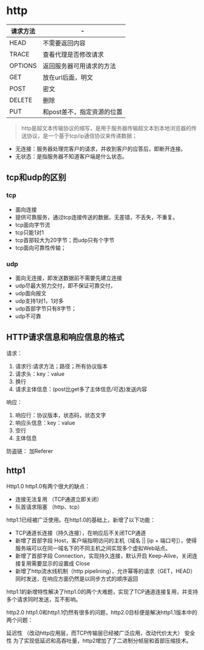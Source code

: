 # http

|请求方法|-|
|-|-|
|HEAD|不需要返回内容|
|TRACE|查看代理是否修改请求|
|OPTIONS|返回服务器可用请求的方法|
|GET|放在url后面，明文|
|POST|密文|
|DELETE|删除|
|PUT|和post差不，指定资源的位置|


> http是超文本传输协议的缩写，是用于服务器传输超文本到本地浏览器的传送协议，是一个基于tcp/ip通信协议来传递数据；

- 无连接：服务器处理完客户的请求，并收到客户的应答后，即断开连接。
- 无状态：是指服务器不知道客户端是什么状态。

## tcp和udp的区别
### tcp
- 面向连接
- 提供可靠服务，通过tcp连接传送的数据，无差错，不丢失，不重复。
- tcp面向字节流
- tcp只能1对1
- tcp首部较大为20字节；而udp只有个字节
- tcp面向可靠性传输；

### udp
- 面向无连接，即发送数据前不需要先建立连接
- udp尽最大努力交付，即不保证可靠交付，
- udp面向报文
- udp支持1对1，1对多
- udp首部字节只有8字节；
- udp不可靠

## HTTP请求信息和响应信息的格式

请求：
1. 请求行:请求方法；路径；所有协议版本
2. 请求头：key：value
3. 换行
4. 请求主体信息：(post比get多了主体信息/可选)发送内容

响应：
1. 响应行：协议版本，状态码，状态文字
2. 响应头信息：key：value
3. 空行
4. 主体信息

防盗链：
加Referer

## http1
Http1.0
http1.0有两个很大的缺点：

- 连接无法复用 （TCP通道立即关闭）
- 队首请求阻塞 （http、tcp）

http1.1已经被广泛使用。在http1.0的基础上，新增了以下功能：

- TCP通道长连接（持久连接），在响应后不关闭TCP通道
- 新增了首部字段 Host，客户端指明访问的主机（域名 || [ip + 端口号]），使得服务端可以在同一域名下的不同主机之间实现多个虚拟Web站点。
- 新增了首部字段 Connection，实现持久连接，默认开启 Keep-Alive，关闭连接复用需要显示的设置成 Close
- 新增了http流水线机制（http pipelining），允许幂等的请求（GET，HEAD）同时发送，在响应方面仍然是以同步方式的顺序返回

http1.1的新增特性解决了http1.0的两个大难题，实现了TCP通道连接复用，并支持多个请求同时发送，互不影响。

http2.0
http1.0和http1.1仍然有很多的问题，http2.0目标便是解决http1.1版本中的两个问题：

延迟性 （改动http应用层，而TCP传输层已经被广泛应用，改动代价太大）
安全性
为了实现低延迟和高吞吐量，http2增加了了二进制分帧层和首部压缩技术。